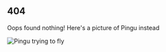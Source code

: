 ## 404

Oops found nothing! Here's a picture of Pingu instead

![Pingu trying to fly](https://m.media-amazon.com/images/M/MV5BMDRkMGI4OTEtYTUyOS00MTY3LTg4OGMtMWU3NzVjNjIwYWRmXkEyXkFqcGdeQXVyNTk1MjA5MjM@._V1_UY1200_CR748,0,630,1200_AL_.jpg)
